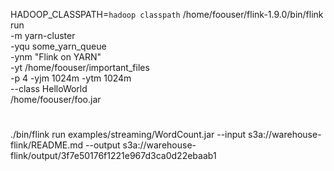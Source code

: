 HADOOP_CLASSPATH=`hadoop classpath` /home/foouser/flink-1.9.0/bin/flink run \
-m yarn-cluster \
-yqu some_yarn_queue \
-ynm "Flink on YARN" \
-yt /home/foouser/important_files \
-p 4 -yjm 1024m -ytm 1024m \
--class HelloWorld \
/home/foouser/foo.jar

#
#
#
./bin/flink run examples/streaming/WordCount.jar --input s3a://warehouse-flink/README.md --output s3a://warehouse-flink/output/3f7e50176f1221e967d3ca0d22ebaab1